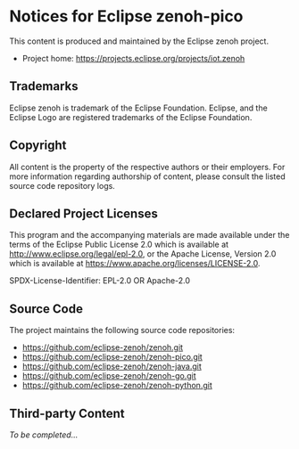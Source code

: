 # Notices for Eclipse zenoh-pico

This content is produced and maintained by the Eclipse zenoh project.

 * Project home: https://projects.eclipse.org/projects/iot.zenoh

## Trademarks

Eclipse zenoh is trademark of the Eclipse Foundation. 
Eclipse, and the Eclipse Logo are registered trademarks of the Eclipse Foundation.

## Copyright

All content is the property of the respective authors or their employers.
For more information regarding authorship of content, please consult the
listed source code repository logs.

## Declared Project Licenses

This program and the accompanying materials are made available under the
terms of the Eclipse Public License 2.0 which is available at
http://www.eclipse.org/legal/epl-2.0, or the Apache License, Version 2.0
which is available at https://www.apache.org/licenses/LICENSE-2.0.

SPDX-License-Identifier: EPL-2.0 OR Apache-2.0

## Source Code

The project maintains the following source code repositories:

 * https://github.com/eclipse-zenoh/zenoh.git
 * https://github.com/eclipse-zenoh/zenoh-pico.git
 * https://github.com/eclipse-zenoh/zenoh-java.git
 * https://github.com/eclipse-zenoh/zenoh-go.git
 * https://github.com/eclipse-zenoh/zenoh-python.git

## Third-party Content

 *To be completed...*

